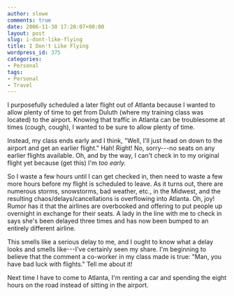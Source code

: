 ```yaml
---
author: slowe
comments: true
date: 2006-11-30 17:28:07+00:00
layout: post
slug: i-dont-like-flying
title: I Don't Like Flying
wordpress_id: 375
categories:
- Personal
tags:
- Personal
- Travel
---
```


I purposefully scheduled a later flight out of Atlanta because I wanted to allow plenty of time to get from Duluth (where my training class was located) to the airport. Knowing that traffic in Atlanta can be troublesome at times (cough, cough), I wanted to be sure to allow plenty of time.

Instead, my class ends early and I think, "Well, I'll just head on down to the airport and get an earlier flight." Hah! Right! No, sorry---no seats on any earlier flights available. Oh, and by the way, I can't check in to my original flight yet because (get this) I'm _too early._

So I waste a few hours until I can get checked in, then need to waste a few more hours before my flight is scheduled to leave. As it turns out, there are numerous storms, snowstorms, bad weather, etc., in the Midwest, and the resulting chaos/delays/cancellations is overflowing into Atlanta. Oh, joy! Rumor has it that the airlines are overbooked and offering to put people up overnight in exchange for their seats. A lady in the line with me to check in says she's been delayed three times and has now been bumped to an entirely different airline.

This smells like a serious delay to me, and I ought to know what a delay looks and smells like---I've certainly seen my share. I'm beginning to believe that the comment a co-worker in my class made is true: "Man, you have bad luck with flights." Tell me about it!

Next time I have to come to Atlanta, I'm renting a car and spending the eight hours on the road instead of sitting in the airport.
